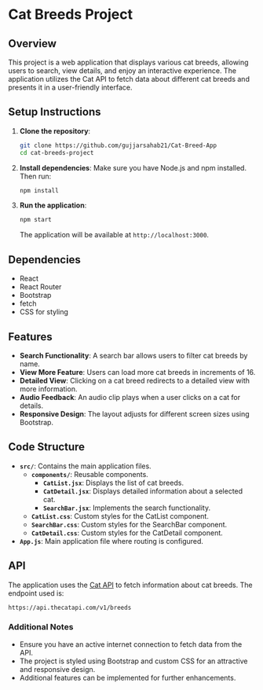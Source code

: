 # Cat Breeds Project

## Overview
This project is a web application that displays various cat breeds, allowing users to search, view details, and enjoy an interactive experience. The application utilizes the Cat API to fetch data about different cat breeds and presents it in a user-friendly interface.

## Setup Instructions
1. **Clone the repository**:
   ```bash
   git clone https://github.com/gujjarsahab21/Cat-Breed-App
   cd cat-breeds-project
   ```

2. **Install dependencies**:
   Make sure you have Node.js and npm installed. Then run:
   ```bash
   npm install
   ```

3. **Run the application**:
   ```bash
   npm start
   ```
   The application will be available at `http://localhost:3000`.

## Dependencies
- React
- React Router
- Bootstrap
- fetch 
- CSS for styling

## Features
- **Search Functionality**: A search bar allows users to filter cat breeds by name.
- **View More Feature**: Users can load more cat breeds in increments of 16.
- **Detailed View**: Clicking on a cat breed redirects to a detailed view with more information.
- **Audio Feedback**: An audio clip plays when a user clicks on a cat for details.
- **Responsive Design**: The layout adjusts for different screen sizes using Bootstrap.

## Code Structure
- **`src/`**: Contains the main application files.
  - **`components/`**: Reusable components.
    - **`CatList.jsx`**: Displays the list of cat breeds.
    - **`CatDetail.jsx`**: Displays detailed information about a selected cat.
    - **`SearchBar.jsx`**: Implements the search functionality.
  - **`CatList.css`**: Custom styles for the CatList component.
  - **`SearchBar.css`**: Custom styles for the SearchBar component.
  - **`CatDetail.css`**: Custom styles for the CatDetail component.
- **`App.js`**: Main application file where routing is configured.

## API
The application uses the [Cat API](https://thecatapi.com/) to fetch information about cat breeds. The endpoint used is:
```
https://api.thecatapi.com/v1/breeds
```

### Additional Notes
- Ensure you have an active internet connection to fetch data from the API.
- The project is styled using Bootstrap and custom CSS for an attractive and responsive design.
- Additional features can be implemented for further enhancements.
